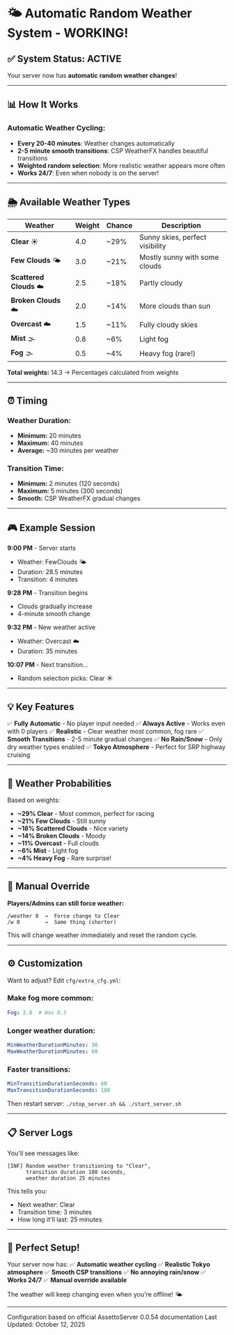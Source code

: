 # 🌤️ Automatic Random Weather System - WORKING!

## ✅ System Status: ACTIVE

Your server now has **automatic random weather changes**!

---

## 📊 How It Works

### Automatic Weather Cycling:
- **Every 20-40 minutes**: Weather changes automatically
- **2-5 minute smooth transitions**: CSP WeatherFX handles beautiful transitions
- **Weighted random selection**: More realistic weather appears more often
- **Works 24/7**: Even when nobody is on the server!

---

## 🌦️ Available Weather Types

| Weather | Weight | Chance | Description |
|---------|--------|--------|-------------|
| **Clear** ☀️ | 4.0 | ~29% | Sunny skies, perfect visibility |
| **Few Clouds** 🌤️ | 3.0 | ~21% | Mostly sunny with some clouds |
| **Scattered Clouds** ☁️ | 2.5 | ~18% | Partly cloudy |
| **Broken Clouds** ☁️ | 2.0 | ~14% | More clouds than sun |
| **Overcast** ☁️ | 1.5 | ~11% | Fully cloudy skies |
| **Mist** 🌫️ | 0.8 | ~6% | Light fog |
| **Fog** 🌫️ | 0.5 | ~4% | Heavy fog (rare!) |

**Total weights:** 14.3 → Percentages calculated from weights

---

## ⏰ Timing

### Weather Duration:
- **Minimum:** 20 minutes
- **Maximum:** 40 minutes
- **Average:** ~30 minutes per weather

### Transition Time:
- **Minimum:** 2 minutes (120 seconds)
- **Maximum:** 5 minutes (300 seconds)
- **Smooth:** CSP WeatherFX gradual changes

---

## 🎮 Example Session

**9:00 PM** - Server starts
- Weather: FewClouds 🌤️
- Duration: 28.5 minutes
- Transition: 4 minutes

**9:28 PM** - Transition begins
- Clouds gradually increase
- 4-minute smooth change

**9:32 PM** - New weather active
- Weather: Overcast ☁️
- Duration: 35 minutes

**10:07 PM** - Next transition...
- Random selection picks: Clear ☀️

---

## 💡 Key Features

✅ **Fully Automatic** - No player input needed
✅ **Always Active** - Works even with 0 players
✅ **Realistic** - Clear weather most common, fog rare
✅ **Smooth Transitions** - 2-5 minute gradual changes
✅ **No Rain/Snow** - Only dry weather types enabled
✅ **Tokyo Atmosphere** - Perfect for SRP highway cruising

---

## 🎯 Weather Probabilities

Based on weights:
- **~29% Clear** - Most common, perfect for racing
- **~21% Few Clouds** - Still sunny
- **~18% Scattered Clouds** - Nice variety
- **~14% Broken Clouds** - Moody
- **~11% Overcast** - Full clouds
- **~6% Mist** - Light fog
- **~4% Heavy Fog** - Rare surprise!

---

## 🔧 Manual Override

**Players/Admins can still force weather:**
```
/weather 0  →  Force change to Clear
/w 0        →  Same thing (shorter)
```

This will change weather immediately and reset the random cycle.

---

## ⚙️ Customization

Want to adjust? Edit `cfg/extra_cfg.yml`:

### Make fog more common:
```yaml
Fog: 2.0  # Was 0.5
```

### Longer weather duration:
```yaml
MinWeatherDurationMinutes: 30
MaxWeatherDurationMinutes: 60
```

### Faster transitions:
```yaml
MinTransitionDurationSeconds: 60
MaxTransitionDurationSeconds: 180
```

Then restart server: `./stop_server.sh && ./start_server.sh`

---

## 📋 Server Logs

You'll see messages like:
```
[INF] Random weather transitioning to "Clear", 
      transition duration 180 seconds, 
      weather duration 25 minutes
```

This tells you:
- Next weather: Clear
- Transition time: 3 minutes
- How long it'll last: 25 minutes

---

## 🎉 Perfect Setup!

Your server now has:
✅ **Automatic weather cycling**
✅ **Realistic Tokyo atmosphere**
✅ **Smooth CSP transitions**
✅ **No annoying rain/snow**
✅ **Works 24/7**
✅ **Manual override available**

The weather will keep changing even when you're offline! 🌤️

---

Configuration based on official AssettoServer 0.0.54 documentation
Last Updated: October 12, 2025

